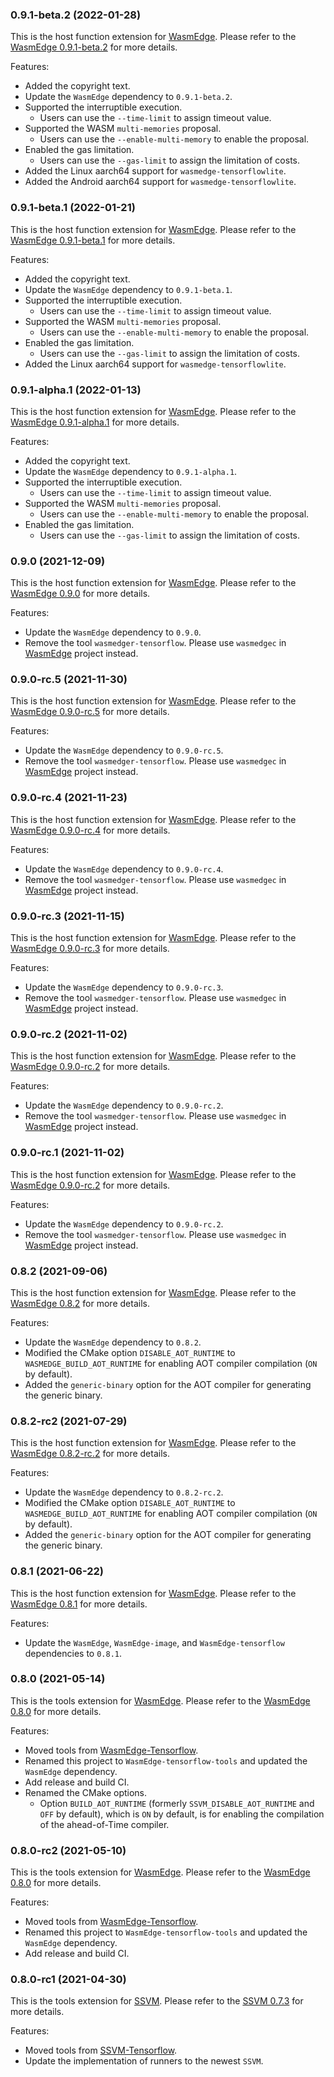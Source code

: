 ### 0.9.1-beta.2 (2022-01-28)

This is the host function extension for [WasmEdge](https://github.com/WasmEdge/WasmEdge).
Please refer to the [WasmEdge 0.9.1-beta.2](https://github.com/WasmEdge/WasmEdge/releases/tag/0.9.1-beta.2) for more details.

Features:

* Added the copyright text.
* Update the `WasmEdge` dependency to `0.9.1-beta.2`.
* Supported the interruptible execution.
  * Users can use the `--time-limit` to assign timeout value.
* Supported the WASM `multi-memories` proposal.
  * Users can use the `--enable-multi-memory` to enable the proposal.
* Enabled the gas limitation.
  * Users can use the `--gas-limit` to assign the limitation of costs.
* Added the Linux aarch64 support for `wasmedge-tensorflowlite`.
* Added the Android aarch64 support for `wasmedge-tensorflowlite`.

### 0.9.1-beta.1 (2022-01-21)

This is the host function extension for [WasmEdge](https://github.com/WasmEdge/WasmEdge).
Please refer to the [WasmEdge 0.9.1-beta.1](https://github.com/WasmEdge/WasmEdge/releases/tag/0.9.1-beta.1) for more details.

Features:

* Added the copyright text.
* Update the `WasmEdge` dependency to `0.9.1-beta.1`.
* Supported the interruptible execution.
  * Users can use the `--time-limit` to assign timeout value.
* Supported the WASM `multi-memories` proposal.
  * Users can use the `--enable-multi-memory` to enable the proposal.
* Enabled the gas limitation.
  * Users can use the `--gas-limit` to assign the limitation of costs.
* Added the Linux aarch64 support for `wasmedge-tensorflowlite`.

### 0.9.1-alpha.1 (2022-01-13)

This is the host function extension for [WasmEdge](https://github.com/WasmEdge/WasmEdge).
Please refer to the [WasmEdge 0.9.1-alpha.1](https://github.com/WasmEdge/WasmEdge/releases/tag/0.9.1-alpha.1) for more details.

Features:

* Added the copyright text.
* Update the `WasmEdge` dependency to `0.9.1-alpha.1`.
* Supported the interruptible execution.
  * Users can use the `--time-limit` to assign timeout value.
* Supported the WASM `multi-memories` proposal.
  * Users can use the `--enable-multi-memory` to enable the proposal.
* Enabled the gas limitation.
  * Users can use the `--gas-limit` to assign the limitation of costs.

### 0.9.0 (2021-12-09)

This is the host function extension for [WasmEdge](https://github.com/WasmEdge/WasmEdge).
Please refer to the [WasmEdge 0.9.0](https://github.com/WasmEdge/WasmEdge/releases/tag/0.9.0) for more details.

Features:

* Update the `WasmEdge` dependency to `0.9.0`.
* Remove the tool `wasmedger-tensorflow`. Please use `wasmedgec` in [WasmEdge](https://github.com/WasmEdge/WasmEdge) project instead.

### 0.9.0-rc.5 (2021-11-30)

This is the host function extension for [WasmEdge](https://github.com/WasmEdge/WasmEdge).
Please refer to the [WasmEdge 0.9.0-rc.5](https://github.com/WasmEdge/WasmEdge/releases/tag/0.9.0-rc.5) for more details.

Features:

* Update the `WasmEdge` dependency to `0.9.0-rc.5`.
* Remove the tool `wasmedger-tensorflow`. Please use `wasmedgec` in [WasmEdge](https://github.com/WasmEdge/WasmEdge) project instead.

### 0.9.0-rc.4 (2021-11-23)

This is the host function extension for [WasmEdge](https://github.com/WasmEdge/WasmEdge).
Please refer to the [WasmEdge 0.9.0-rc.4](https://github.com/WasmEdge/WasmEdge/releases/tag/0.9.0-rc.4) for more details.

Features:

* Update the `WasmEdge` dependency to `0.9.0-rc.4`.
* Remove the tool `wasmedger-tensorflow`. Please use `wasmedgec` in [WasmEdge](https://github.com/WasmEdge/WasmEdge) project instead.

### 0.9.0-rc.3 (2021-11-15)

This is the host function extension for [WasmEdge](https://github.com/WasmEdge/WasmEdge).
Please refer to the [WasmEdge 0.9.0-rc.3](https://github.com/WasmEdge/WasmEdge/releases/tag/0.9.0-rc.3) for more details.

Features:

* Update the `WasmEdge` dependency to `0.9.0-rc.3`.
* Remove the tool `wasmedger-tensorflow`. Please use `wasmedgec` in [WasmEdge](https://github.com/WasmEdge/WasmEdge) project instead.

### 0.9.0-rc.2 (2021-11-02)

This is the host function extension for [WasmEdge](https://github.com/WasmEdge/WasmEdge).
Please refer to the [WasmEdge 0.9.0-rc.2](https://github.com/WasmEdge/WasmEdge/releases/tag/0.9.0-rc.2) for more details.

Features:

* Update the `WasmEdge` dependency to `0.9.0-rc.2`.
* Remove the tool `wasmedger-tensorflow`. Please use `wasmedgec` in [WasmEdge](https://github.com/WasmEdge/WasmEdge) project instead.

### 0.9.0-rc.1 (2021-11-02)

This is the host function extension for [WasmEdge](https://github.com/WasmEdge/WasmEdge).
Please refer to the [WasmEdge 0.9.0-rc.2](https://github.com/WasmEdge/WasmEdge/releases/tag/0.9.0-rc.2) for more details.

Features:

* Update the `WasmEdge` dependency to `0.9.0-rc.2`.
* Remove the tool `wasmedger-tensorflow`. Please use `wasmedgec` in [WasmEdge](https://github.com/WasmEdge/WasmEdge) project instead.

### 0.8.2 (2021-09-06)

This is the host function extension for [WasmEdge](https://github.com/WasmEdge/WasmEdge).
Please refer to the [WasmEdge 0.8.2](https://github.com/WasmEdge/WasmEdge/releases/tag/0.8.2) for more details.

Features:

* Update the `WasmEdge` dependency to `0.8.2`.
* Modified the CMake option `DISABLE_AOT_RUNTIME` to `WASMEDGE_BUILD_AOT_RUNTIME` for enabling AOT compiler compilation (`ON` by default).
* Added the `generic-binary` option for the AOT compiler for generating the generic binary.

### 0.8.2-rc2 (2021-07-29)

This is the host function extension for [WasmEdge](https://github.com/WasmEdge/WasmEdge).
Please refer to the [WasmEdge 0.8.2-rc.2](https://github.com/WasmEdge/WasmEdge/releases/tag/0.8.2-rc.2) for more details.

Features:

* Update the `WasmEdge` dependency to `0.8.2-rc.2`.
* Modified the CMake option `DISABLE_AOT_RUNTIME` to `WASMEDGE_BUILD_AOT_RUNTIME` for enabling AOT compiler compilation (`ON` by default).
* Added the `generic-binary` option for the AOT compiler for generating the generic binary.

### 0.8.1 (2021-06-22)

This is the host function extension for [WasmEdge](https://github.com/WasmEdge/WasmEdge).
Please refer to the [WasmEdge 0.8.1](https://github.com/WasmEdge/WasmEdge/releases/tag/0.8.1) for more details.

Features:

* Update the `WasmEdge`, `WasmEdge-image`, and `WasmEdge-tensorflow` dependencies to `0.8.1`.

### 0.8.0 (2021-05-14)

This is the tools extension for [WasmEdge](https://github.com/WasmEdge/WasmEdge).
Please refer to the [WasmEdge 0.8.0](https://github.com/WasmEdge/WasmEdge/releases/tag/0.8.0) for more details.

Features:

* Moved tools from [WasmEdge-Tensorflow](https://github.com/second-state/WasmEdge-tensorflow).
* Renamed this project to `WasmEdge-tensorflow-tools` and updated the `WasmEdge` dependency.
* Add release and build CI.
* Renamed the CMake options.
  * Option `BUILD_AOT_RUNTIME` (formerly `SSVM_DISABLE_AOT_RUNTIME` and `OFF` by default), which is `ON` by default, is for enabling the compilation of the ahead-of-Time compiler.

### 0.8.0-rc2 (2021-05-10)

This is the tools extension for [WasmEdge](https://github.com/WasmEdge/WasmEdge).
Please refer to the [WasmEdge 0.8.0](https://github.com/WasmEdge/WasmEdge/releases/tag/0.8.0) for more details.

Features:

* Moved tools from [WasmEdge-Tensorflow](https://github.com/second-state/WasmEdge-tensorflow).
* Renamed this project to `WasmEdge-tensorflow-tools` and updated the `WasmEdge` dependency.
* Add release and build CI.

### 0.8.0-rc1 (2021-04-30)

This is the tools extension for [SSVM](https://github.com/second-state/SSVM).
Please refer to the [SSVM 0.7.3](https://github.com/second-state/SSVM/releases/tag/0.7.3) for more details.

Features:

* Moved tools from [SSVM-Tensorflow](https://github.com/second-state/ssvm-tensorflow).
* Update the implementation of runners to the newest `SSVM`.
